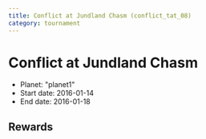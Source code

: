 ```yaml
---
title: Conflict at Jundland Chasm (conflict_tat_08)
category: tournament
---
```

# Conflict at Jundland Chasm

  * Planet: "planet1"
  * Start date: 2016-01-14
  * End date: 2016-01-18

## Rewards

